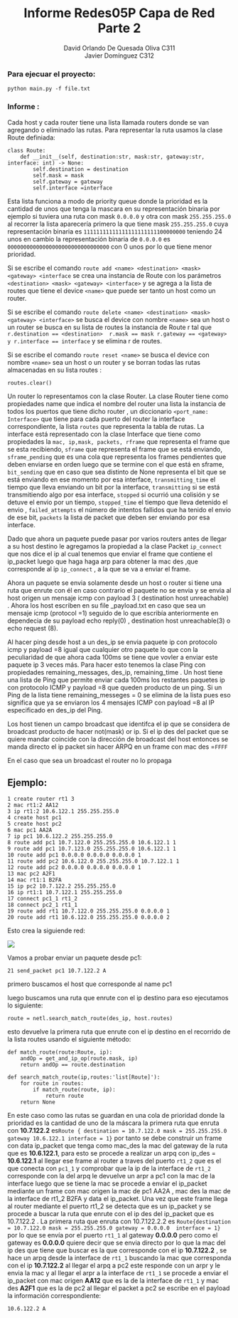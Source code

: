 # <center>Informe Redes05P Capa de Red Parte 2</center>
<center>David Orlando De Quesada Oliva C311</center>

<center>Javier Domínguez C312</center>

### Para ejecuar el proyecto:

```
python main.py -f file.txt
```



### Informe :

Cada host y cada router tiene una lista llamada routers donde se van agregando o eliminado las rutas. Para representar la ruta usamos la clase Route definiada:

```
class Route:
    def __init__(self, destination:str, mask:str, gateway:str, interface: int) -> None:
        self.destination = destination
        self.mask = mask
        self.gateway = gateway
        self.interface =interface
```



Esta lista funciona a modo de priority queue donde la prioridad es la cantidad de unos que tenga la mascara en su representación binaria por ejemplo si tuviera una ruta con mask `0.0.0.0` y otra con mask `255.255.255.0` al recorrer la lista aparecería primero la que tiene mask `255.255.255.0`  cuya representación binaria es `11111111111111111111111100000000` teniendo 24 unos en cambio la representación binaria de `0.0.0.0` es `00000000000000000000000000000000` con 0 unos por lo que tiene menor prioridad.

Si se escribe el comando `route add <name> <destination> <mask> <gateway> <interface` se crea una instancia de Route con los parámetros `<destination> <mask> <gateway> <interface>` y se agrega a la lista de routes que tiene el device `<name>` que puede ser tanto un host como un router.

Si se escribe el comando  `route delete <name> <destination> <mask> <gateway> <interface>`  se busca el device con nombre `<name>`  sea un host o un router se busca en su lista de routes la instancia de Route r tal que `r.destination == <destination>  r.mask == mask r.gateway == <gateway> y r.interface == interface` y se elimina r de routes.

Si se escribe el comando `route reset <name>` se busca el device con nombre  `<name>` sea un host o un router y se borran todas las rutas almacenadas en su lista routes :

```
routes.clear()
```



Un router lo representamos con la clase Router. La clase Router tiene como propiedades name que indica el nombre del router una lista la instancia de todos los puertos que tiene dicho router , un diccionario `<port_name: Interface>` que tiene para cada puerto del router la interface correspondiente,  la lista `routes` que representa la tabla de rutas. La interface está representado con la clase Interface que tiene como propiedades la `mac, ip,mask, packets, rframe` que representa el frame que se esta recibiendo, `sframe` que representa el frame que se está enviando, `sframe_pending` que es una cola que representa los frames pendientes que deben enviarse en orden luego que se termine con el que está en sframe, `bit_sending` que en caso que sea distinto de None representa el bit que se está enviando en ese momento por esa interface, `transmitting_time` el tiempo que  lleva enviando un bit por la interface, `transmitting` si se está transmitiendo algo por esa interface, `stopped` si ocurrió una colisión y se detuve el envio por un tiempo, `stopped_time` el tiempo que lleva detenido el envio , `failed_attempts` el número de intentos fallidos que ha tenido el envio de ese bit, `packets` la lista de packet que deben ser enviando por esa interface.

Dado que ahora un paquete puede pasar por varios routers antes de llegar a su host destino le agregamos la propiedad a la clase Packet `ip_connect` que nos dice el ip al  cual tenemos que enviar el frame que contiene el ip_packet luego que haga haga arp para obtener la mac des ,que corresponde al ip `ip_connect` , a la que se va a enviar el frame.

Ahora un paquete se envia solamente desde un host o router si tiene una ruta que enrute con él en caso contrario el paquete no se envia y se envia al host origen un mensaje icmp con payload 3 ( destination host unreachable) . Ahora los host escriben en su file _payload.txt en caso que sea un mensaje icmp (protocol =1) seguido de lo que escribía anteriormente en dependecia de su payload echo reply(0) , destination host unreachable(3) o echo request (8).

 Al hacer ping desde host a un des_ip se envia paquete ip con protocolo icmp y payload =8  igual que cualquier otro paquete lo que con la peculiaridad de que ahora cada 100ms se tiene que vovler a enviar este paquete ip 3 veces más. Para hacer esto tenemos la clase Ping con propiedades remaining_messages, des_ip, remaining_time . Un host tiene una lista de Ping que permite enviar cada 100ms los restantes paquetes ip con protocolo ICMP y  payload =8 que queden producto de un ping. Si un Ping de la lista tiene remaining_messeges = 0 se elimina de la lista pues eso significa que ya se enviaron los 4 mensajes ICMP  con payload =8 al IP especificado en des_ip del Ping.

Los host tienen un campo broadcast que identifca el ip que se considera de broadcast producto de hacer not(mask) or ip. Si el ip des del packet que se quiere mandar coincide con  la dirección de broadcast del host entonces se manda directo el ip packet sin hacer ARPQ  en un frame con mac des =`FFFF`   

En el caso que sea un broadcast el router  no lo propaga

## Ejemplo: 

```
1 create router rt1 3
2 mac rt1:2 AA12
3 ip rt1:2 10.6.122.1 255.255.255.0
4 create host pc1 
5 create host pc2 
6 mac pc1 AA2A
7 ip pc1 10.6.122.2 255.255.255.0
8 route add pc1 10.7.122.0 255.255.255.0 10.6.122.1 1
9 route add pc1 10.7.123.0 255.255.255.0 10.6.122.1 1
10 route add pc1 0.0.0.0 0.0.0.0 0.0.0.0 1
11 route add pc2 10.6.122.0 255.255.255.0 10.7.122.1 1
12 route add pc2 0.0.0.0 0.0.0.0 0.0.0.0 1
13 mac pc2 A2F1
14 mac rt1:1 B2FA
15 ip pc2 10.7.122.2 255.255.255.0
16 ip rt1:1 10.7.122.1 255.255.255.0
17 connect pc1_1 rt1_2
18 connect pc2_1 rt1_1
19 route add rt1 10.7.122.0 255.255.255.0 0.0.0.0 1
20 route add rt1 10.6.122.0 255.255.255.0 0.0.0.0 2
```



Esto crea la siguiende red:

![](/home/davido/Documents/Proyectos/Redes05/Redes05P/images/fig_4_1.png)

Vamos a probar enviar un paquete desde pc1:

```
21 send_packet pc1 10.7.122.2 A
```

primero buscamos el host que corresponde al name pc1

luego buscamos una ruta que enrute con el ip destino  para eso ejecutamos lo siguiente:

```
route = netl.search_match_route(des_ip, host.routes)
```

esto devuelve la primera ruta que enrute con el ip destino en el recorrido de la lista routes usando el siguiente método:

```
def match_route(route:Route, ip):
    andOp = get_and_ip_op(route.mask, ip) 
    return andOp == route.destination

def search_match_route(ip,routes:'list[Route]'):
    for route in routes:
        if match_route(route, ip):
            return route
    return None
```

En este caso como las rutas se guardan en una cola de prioridad donde la prioridad es la cantidad de uno de la máscara la primera ruta que enruta con **10.7.122.2**  es`Route { destination = 10.7.122.0 mask = 255.255.255.0 gateway 10.6.122.1 interface = 1}` por tanto se debe construir un frame con data ip_packet que tenga como mac_des la mac del gateway de la ruta que es **10.6.122.1**, para esto se procede a realizar un arpq con ip_des = **10.6.122.1** al llegar ese frame al router a traves del puerto `rt1_2` que es el que conecta con `pc1_1` y comprobar que la ip de la interface de `rt1_2 ` corresponde con la del arpq le devuelve un arpr a pc1 con la mac de la interface luego que se tiene la mac se procede a enviar el ip_packet mediante un frame con mac origen la mac de pc1 AA2A , mac des la mac de la interface de rt1_2  B2FA y data el ip_packet. Una vez que este frame llega al router mediante el puerto rt1_2 se detecta que es un ip_packet y se procede a buscar la ruta  que enrute con el ip des del ip_packet que es 10.7.122.2 . La primera ruta que enruta con 10.7.122.2.2 es  `Route{destination = 10.7.122.0 mask = 255.255.255.0 gateway = 0.0.0.0  interface = 1}` por lo que se envía por el puerto `rt1_1` al gateway **0.0.0.0**  pero como el gateway es **0.0.0.0** quiere decir que se envia directo por lo que la mac del ip des que tiene que buscar es la que corresponde con el ip **10.7.122.2** , se hace un arpq desde la interface de `rt1_1` buscando la mac que corresponda con el ip **10.7.122.2** al llegar el arpq a pc2 este responde con un arpr y le envia la mac y al llegar el arpr a la interface de `rt1_1` se procede a enviar el ip_packet con mac origen **AA12** que es la de la interface de `rt1_1` y mac des **A2F1** que es la de pc2 al llegar el packet a pc2 se escribe en el payload la información correspondiente:

```
10.6.122.2 A 
```

 

